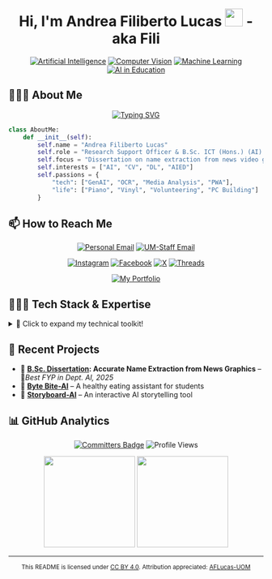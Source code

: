 <h1 align="center">
  Hi, I'm Andrea Filiberto Lucas <img src="https://media.giphy.com/media/hvRJCLFzcasrR4ia7z/giphy.gif" width="35"> - aka Fili
</h1>

<div align="center">

[![Artificial Intelligence](https://img.shields.io/badge/Artificial%20Intelligence%20(AI)-%23008DFF.svg?style=for-the-badge&logo=robot-framework&logoColor=white)](https://aflucas.com)
[![Computer Vision](https://img.shields.io/badge/Computer%20Vision%20(CV)-%234285F4.svg?style=for-the-badge&logo=opencv&logoColor=white)](https://aflucas.com)
[![Machine Learning](https://img.shields.io/badge/Machine%20Learning%20(ML)-%23FF6F00.svg?style=for-the-badge&logo=python&logoColor=white)](https://aflucas.com)
[![AI in Education](https://img.shields.io/badge/AI%20in%20Education%20(AIED)-%239C27B0.svg?style=for-the-badge&logo=bookstack&logoColor=white)](https://aflucas.com)

</div>

## 🙋🏻‍♂️ About Me  

<p align="center">
  <a href="https://git.io/typing-svg">
    <img src="https://readme-typing-svg.herokuapp.com?font=Fira+Code&pause=1000&color=2196F3&center=true&vCenter=true&width=500&lines=Research+Support+Officer+@+UoM;B.Sc.+ICT+(Hons.)+(AI)+Graduand+@+UoM;Computer+Vision+Enthusiast;AI+Researcher+%26+Developer" alt="Typing SVG">
  </a>
</p>

```python
class AboutMe:
    def __init__(self):
        self.name = "Andrea Filiberto Lucas"
        self.role = "Research Support Officer & B.Sc. ICT (Hons.) (AI) Graduand @ UoM"
        self.focus = "Dissertation on name extraction from news video graphics"
        self.interests = ["AI", "CV", "DL", "AIED"]
        self.passions = {
            "tech": ["GenAI", "OCR", "Media Analysis", "PWA"],
            "life": ["Piano", "Vinyl", "Volunteering", "PC Building"]
        }
```

## 📫 How to Reach Me

<div align="center">

[![Personal Email](https://img.shields.io/badge/Personal%20Email-andrealucasmalta@gmail.com-red?style=for-the-badge&logo=gmail&logoColor=white)](mailto:andrealucasmalta@gmail.com)
[![UM-Staff Email](https://img.shields.io/badge/University%20Email-andrea.f.lucas@um.edu.mt-d14836?style=for-the-badge&logo=gmail&logoColor=white)](mailto:andrea.f.lucas.22@um.edu.mt)

[![Instagram](https://img.shields.io/badge/Instagram-%23E4405F.svg?style=for-the-badge&logo=instagram&logoColor=white)](https://www.instagram.com/aflucas26/)
[![Facebook](https://img.shields.io/badge/Facebook-%231877F2.svg?style=for-the-badge&logo=facebook&logoColor=white)](https://www.facebook.com/andrea.lucas.35175)
[![X](https://img.shields.io/badge/X%20(Twitter)-000000.svg?style=for-the-badge&logo=x&logoColor=white)](https://x.com/AFLucas26)
[![Threads](https://img.shields.io/badge/Threads-000000.svg?style=for-the-badge&logo=threads&logoColor=white)](https://www.threads.net/@aflucas26)

[![My Portfolio](https://img.shields.io/badge/Visit%20My%20Portfolio-aflucas.com-blueviolet?style=for-the-badge&logo=windowsterminal&logoColor=white)](https://aflucas.com)

</div>

## 🧑🏻‍💻 Tech Stack & Expertise

<details>
<summary>🔧 Click to expand my technical toolkit!</summary>

### Programming Languages
![Python](https://img.shields.io/badge/Python-3776AB?style=for-the-badge&logo=python&logoColor=white)
![Java](https://custom-icon-badges.demolab.com/badge/Java-007396?style=for-the-badge&logo=java&logoColor=white)
![JavaScript](https://img.shields.io/badge/JavaScript-F7DF1E?style=for-the-badge&logo=javascript&logoColor=black)
![TypeScript](https://img.shields.io/badge/TypeScript-3178C6?style=for-the-badge&logo=typescript&logoColor=white)
![C](https://img.shields.io/badge/C-00599C?style=for-the-badge&logo=c&logoColor=white)
![C++](https://img.shields.io/badge/C++-00599C?style=for-the-badge&logo=cplusplus&logoColor=white)
![C#](https://custom-icon-badges.demolab.com/badge/C%23-239120?style=for-the-badge&logo=cshrp&logoColor=white)
![R](https://img.shields.io/badge/R-276DC3?style=for-the-badge&logo=r&logoColor=white)
![Swift](https://img.shields.io/badge/Swift-FA7343?style=for-the-badge&logo=swift&logoColor=white)
![Prolog](https://custom-icon-badges.demolab.com/badge/Prolog-8B0000?style=for-the-badge&logo=prolog&logoColor=white)
![PHP](https://img.shields.io/badge/PHP-777BB4?style=for-the-badge&logo=php&logoColor=white)
![SQL](https://img.shields.io/badge/SQL-CC2927?style=for-the-badge&logo=sqlite&logoColor=white)
![Rust](https://img.shields.io/badge/Rust-000000?style=for-the-badge&logo=rust&logoColor=white)


### Web Technologies & Frameworks
![HTML5](https://img.shields.io/badge/HTML5-E34F26?style=for-the-badge&logo=html5&logoColor=white)
![CSS3](https://custom-icon-badges.demolab.com/badge/CSS-1572B6?style=for-the-badge&logo=css-1&logoColor=white)
![Tailwind CSS](https://img.shields.io/badge/Tailwind_CSS-06B6D4?style=for-the-badge&logo=tailwindcss&logoColor=white)
![jQuery](https://img.shields.io/badge/jQuery-0769AD?style=for-the-badge&logo=jquery&logoColor=white)
![Bootstrap](https://img.shields.io/badge/Bootstrap-563D7C?style=for-the-badge&logo=bootstrap&logoColor=white)
![React](https://img.shields.io/badge/React-61DAFB?style=for-the-badge&logo=react&logoColor=black)
![Vite](https://img.shields.io/badge/Vite-646CFF?style=for-the-badge&logo=vite&logoColor=white)
![Flask](https://img.shields.io/badge/Flask-000000?style=for-the-badge&logo=flask&logoColor=white)

### Databases
![MySQL](https://img.shields.io/badge/MySQL-4479A1?style=for-the-badge&logo=mysql&logoColor=white)
![PostgreSQL](https://img.shields.io/badge/PostgreSQL-4169E1?style=for-the-badge&logo=postgresql&logoColor=white)

### AI, ML & Data Science
![TensorFlow](https://img.shields.io/badge/TensorFlow-FF6F00?style=for-the-badge&logo=tensorflow&logoColor=white)
![PyTorch](https://img.shields.io/badge/PyTorch-EE4C2C?style=for-the-badge&logo=pytorch&logoColor=white)
![OpenCV](https://img.shields.io/badge/OpenCV-27338e?style=for-the-badge&logo=opencv&logoColor=white)
![spaCy](https://img.shields.io/badge/spaCy-09A3D5?style=for-the-badge&logo=spacy&logoColor=white)
![NLTK](https://img.shields.io/badge/NLTK-154f3c?style=for-the-badge&logo=python&logoColor=white)
![scikit-learn](https://img.shields.io/badge/scikit--learn-F7931E?style=for-the-badge&logo=scikit-learn&logoColor=white)
![Keras](https://img.shields.io/badge/Keras-D00000?style=for-the-badge&logo=keras&logoColor=white)
![Roboflow](https://img.shields.io/badge/Roboflow-8A2BE2?style=for-the-badge&logo=roboflow&logoColor=white)
![Ollama](https://custom-icon-badges.demolab.com/badge/Ollama-000000?style=for-the-badge&logo=ollama&logoColor=white)
![Hugging Face](https://img.shields.io/badge/Hugging%20Face-FFD21F?style=for-the-badge&logo=huggingface&logoColor=black)
![Tesseract OCR](https://img.shields.io/badge/Tesseract-4285F4?style=for-the-badge&logo=google&logoColor=white)
![Pandas](https://img.shields.io/badge/Pandas-2C2D72?style=for-the-badge&logo=pandas&logoColor=white)
![NumPy](https://img.shields.io/badge/NumPy-013243?style=for-the-badge&logo=numpy&logoColor=white)
![Matplotlib](https://img.shields.io/badge/Matplotlib-3776AB?style=for-the-badge&logo=python&logoColor=white)
![Seaborn](https://img.shields.io/badge/Seaborn-3776AB?style=for-the-badge&logo=python&logoColor=white)
![Jupyter](https://img.shields.io/badge/Jupyter-F37626?style=for-the-badge&logo=jupyter&logoColor=white)

### Cloud, Deployment & DevOps
![Google Cloud](https://img.shields.io/badge/Google%20Cloud-4285F4?style=for-the-badge&logo=googlecloud&logoColor=white)
![Cloudflare](https://img.shields.io/badge/Cloudflare-F38020?style=for-the-badge&logo=cloudflare&logoColor=white)
![Vercel](https://img.shields.io/badge/Vercel-000000?style=for-the-badge&logo=vercel&logoColor=white)
![Netlify](https://img.shields.io/badge/Netlify-00C7B7?style=for-the-badge&logo=netlify&logoColor=white)
![GitHub Pages](https://img.shields.io/badge/GitHub%20Pages-222222?style=for-the-badge&logo=github&logoColor=white)
![WordPress](https://img.shields.io/badge/WordPress-21759B?style=for-the-badge&logo=wordpress&logoColor=white)

### Version Control & Collaboration
![Git](https://img.shields.io/badge/Git-F05032?style=for-the-badge&logo=git&logoColor=white)
![GitHub](https://img.shields.io/badge/GitHub-181717?style=for-the-badge&logo=github&logoColor=white)
![GitLab](https://img.shields.io/badge/GitLab-FC6D26?style=for-the-badge&logo=gitlab&logoColor=white)

### Design, Visualisation & Video Editing
![Adobe Illustrator](https://img.shields.io/badge/Adobe%20Illustrator-FF9A00?style=for-the-badge&logo=adobeillustrator&logoColor=white)
![Adobe Photoshop](https://img.shields.io/badge/Adobe%20Photoshop-31A8FF?style=for-the-badge&logo=adobephotoshop&logoColor=white)
![Pixelmator Pro](https://img.shields.io/badge/Pixelmator%20Pro-222222?style=for-the-badge&logo=pixelmator&logoColor=white)
![Canva](https://img.shields.io/badge/Canva-00C4CC?style=for-the-badge&logo=none&logoColor=white)
![CapCut](https://img.shields.io/badge/CapCut-000000?style=for-the-badge&logo=capcut&logoColor=white)
![Filmora](https://img.shields.io/badge/Filmora-0A66C2?style=for-the-badge&logo=filmora&logoColor=white)
![DaVinci Resolve](https://img.shields.io/badge/DaVinci%20Resolve-FF0000?style=for-the-badge&logo=none&logoColor=white)

### Documentation & Markup
![Markdown](https://img.shields.io/badge/Markdown-000000?style=for-the-badge&logo=markdown&logoColor=white)
![LaTeX](https://img.shields.io/badge/LaTeX-47A141?style=for-the-badge&logo=latex&logoColor=white)
![Mermaid](https://img.shields.io/badge/Mermaid-1B1B1B?style=for-the-badge&logo=mermaid&logoColor=white)

### Operating Systems
![macOS](https://img.shields.io/badge/macOS-000000?style=for-the-badge&logo=apple&logoColor=white)
![Windows](https://custom-icon-badges.demolab.com/badge/Windows-0078D6?style=for-the-badge&logo=windows-11&logoColor=white)

</details>

## 🚀 Recent Projects  
- 📌 **[B.Sc. Dissertation](https://github.com/AFLucas-UOM/Accurate-Name-Extraction): Accurate Name Extraction from News Graphics** –🏅*Best FYP in Dept. AI, 2025*
- 📌 **[Byte Bite-AI](https://github.com/AFLucas-UOM/Byte-Bite-AI)** – A healthy eating assistant for students  
- 📌 **[Storyboard-AI](https://github.com/AFLucas-UOM/Storyboard-AI)** – An interactive AI storytelling tool  

## 📊 GitHub Analytics

<div align="center">

[![Committers Badge](https://user-badge.committers.top/malta/AFLucas-UOM.svg)](https://user-badge.committers.top/malta/AFLucas-UOM)
![Profile Views](https://komarev.com/ghpvc/?username=AFLucas-UOM&color=blue)
<!-- [![GitHub Streak](https://streak-stats.demolab.com?user=AFLucas-UOM&theme=vue-dark&hide_border=true&date_format=j%20M%5B%20Y%5D&hide_total_contributions=true)](https://git.io/streak-stats) -->

<img src="https://github-readme-stats.vercel.app/api?username=AFLucas-UOM&show_icons=true&theme=vue-dark&hide_border=true&include_all_commits=true&count_private=true" height="180">
<img src="https://github-readme-stats.vercel.app/api/top-langs/?username=AFLucas-UOM&layout=compact&theme=vue-dark&hide_border=true" height="180">

<!-- ![GitHub Activity Graph](https://github-readme-activity-graph.vercel.app/graph?username=AFLucas-UOM&theme=github-compact) -->
</div>

<hr/>

<p align="center">
  <sub>
    This README is licensed under <a href="./LICENSE">CC BY 4.0</a>.  
    Attribution appreciated: <a href="https://github.com/AFLucas-UOM">AFLucas-UOM</a>
  </sub>
</p>
